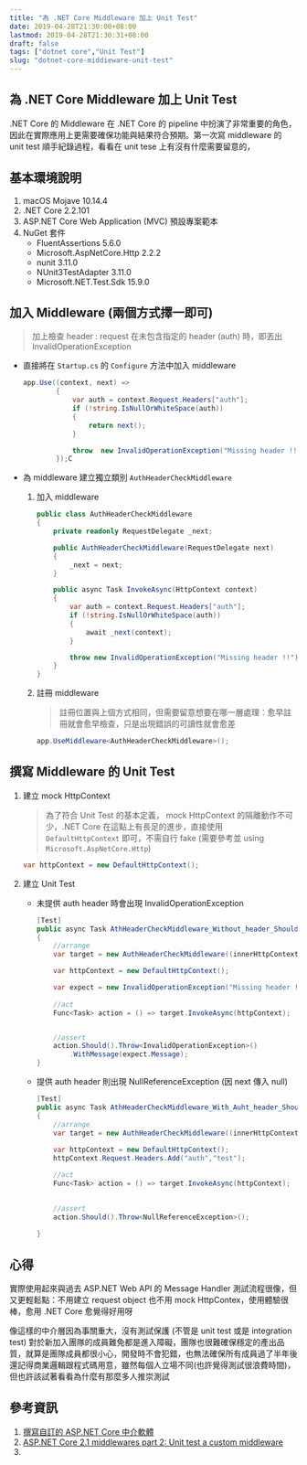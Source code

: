 ```yaml
---
title: "為 .NET Core Middleware 加上 Unit Test"
date: 2019-04-28T21:30:00+08:00
lastmod: 2019-04-28T21:30:31+08:00
draft: false
tags: ["dotnet core","Unit Test"]
slug: "dotnet-core-middieware-unit-test"
---
```

## 為 .NET Core Middleware 加上 Unit Test

.NET Core 的 Middleware 在 .NET Core 的 pipeline 中扮演了非常重要的角色，因此在實際應用上更需要確保功能與結果符合預期。第一次寫 middleware 的 unit test 順手紀錄過程，看看在 unit tese 上有沒有什麼需要留意的，

## 基本環境說明

1. macOS Mojave 10.14.4
2. .NET Core 2.2.101
3. ASP.NET Core Web Application (MVC) 預設專案範本
4. NuGet 套件
    - FluentAssertions 5.6.0
    - Microsoft.AspNetCore.Http 2.2.2
    - nunit 3.11.0
    - NUnit3TestAdapter 3.11.0
    - Microsoft.NET.Test.Sdk 15.9.0

## 加入 Middleware (兩個方式擇一即可)

> 加上檢查 header : request 在未包含指定的 header (auth) 時，即丟出 InvalidOperationException

- 直接將在 `Startup.cs` 的 `Configure` 方法中加入 middleware

    ```cs
    app.Use((context, next) =>
            {
                var auth = context.Request.Headers["auth"];
                if (!string.IsNullOrWhiteSpace(auth))
                {
                    return next();
                }

                throw  new InvalidOperationException("Missing header !!");
            });C
    ```

- 為 middleware 建立獨立類別 `AuthHeaderCheckMiddleware`

    1. 加入 middleware

        ```cs
        public class AuthHeaderCheckMiddleware
        {
            private readonly RequestDelegate _next;

            public AuthHeaderCheckMiddleware(RequestDelegate next)
            {
                _next = next;
            }

            public async Task InvokeAsync(HttpContext context)
            {
                var auth = context.Request.Headers["auth"];
                if (!string.IsNullOrWhiteSpace(auth))
                {
                    await _next(context);
                }

                throw new InvalidOperationException("Missing header !!");
            }
        }
        ```

    2. 註冊 middleware

        > 註冊位置與上個方式相同，但需要留意想要在哪一層處理：愈早註冊就會愈早檢查，只是出現錯誤的可讀性就會愈差

        ```cs
        app.UseMiddleware<AuthHeaderCheckMiddleware>();
        ```

## 撰寫 Middleware 的 Unit Test

1. 建立 mock HttpContext

    > 為了符合 Unit Test 的基本定義， mock HttpContext 的隔離動作不可少，.NET Core 在這點上有長足的進步，直接使用 `DefaultHttpContext` 即可，不需自行 fake (需要參考並 using `Microsoft.AspNetCore.Http`)

    ```cs
    var httpContext = new DefaultHttpContext();
    ```

2. 建立 Unit Test

    - 未提供 auth header 時會出現 InvalidOperationException

        ```cs
        [Test]
        public async Task AthHeaderCheckMiddleware_Without_header_Should_Get_InvalidOperatorException()
        {
            //arrange
            var target = new AuthHeaderCheckMiddleware((innerHttpContext) => null);

            var httpContext = new DefaultHttpContext();

            var expect = new InvalidOperationException("Missing header !!");
            
            //act
            Func<Task> action = () => target.InvokeAsync(httpContext);


            //assert
            action.Should().Throw<InvalidOperationException>()
                .WithMessage(expect.Message);
        }
        ```

    - 提供 auth header 則出現 NullReferenceException (因 next 傳入 null)

        ```cs
        [Test]
        public async Task AthHeaderCheckMiddleware_With_Auht_header_Should_Get_NullReferenceException()
        {
            //arrange
            var target = new AuthHeaderCheckMiddleware((innerHttpContext) => null);
              
            var httpContext = new DefaultHttpContext();
            httpContext.Request.Headers.Add("auth","test");

            //act
            Func<Task> action = () => target.InvokeAsync(httpContext);
            

            //assert
            action.Should().Throw<NullReferenceException>();
            
        }
        ```

## 心得

實際使用起來與過去 ASP.NET Web API 的 Message Handler 測試流程很像，但又更輕鬆點：不用建立 request object 也不用 mock HttpContex，使用體驗很棒，愈用 .NET Core 愈覺得好用呀
 
像這樣的中介層因為事關重大，沒有測試保護 (不管是 unit test 或是 integration test) 對於新加入團隊的成員難免都是進入障礙，團隊也很難確保穩定的產出品質，就算是團隊成員都很小心，開發時不會犯錯，也無法確保所有成員過了半年後還記得商業邏輯跟程式碼用意，雖然每個人立場不同(也許覺得測試很浪費時間)，但也許該試著看看為什麼有那麼多人推崇測試

## 參考資訊

1. [撰寫自訂的 ASP.NET Core 中介軟體](https://docs.microsoft.com/zh-tw/aspnet/core/fundamentals/middleware/write?view=aspnetcore-2.2)
2. [ASP.NET Core 2.1 middlewares part 2: Unit test a custom middleware](http://anthonygiretti.com/2018/09/04/asp-net-core-2-1-middlewares-part2-unit-test-a-custom-middleware/)
3. 